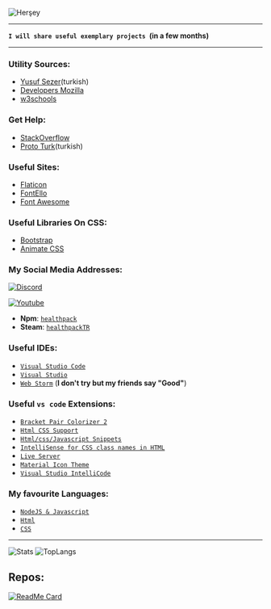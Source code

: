 ![Herşey](https://raw.githubusercontent.com/halfrost/halfrost/master/icons/header_.png)
<hr>

**`I will share useful exemplary projects `(in a few months)**

<hr>

### Utility Sources:
- [Yusuf Sezer](https://www.yusufsezer.com.tr)(turkish)
- [Developers Mozilla](https://developer.mozilla.org/tr/) 
- [w3schools](https://www.w3schools.com)

### Get Help:
- [StackOverflow](https://stackoverflow.com)
- [Proto Turk](https://prototurk.com)(turkish)

### Useful Sites:
- [Flaticon](https://www.flaticon.com)
- [FontEllo](https://fontello.com)
- [Font Awesome](https://fontawesome.com)

### Useful Libraries On CSS:
- [Bootstrap](https://getbootstrap.com)
- [Animate CSS](https://animate.style)

 ### My Social Media Addresses:
[![Discord](https://camo.githubusercontent.com/cfdb7a62449afe712e9eb92977cf8190acb14fb16e173e128eff89736e212a1e/68747470733a2f2f696d672e736869656c64732e696f2f62616467652f646973636f72642532302d3732383944412e7376673f267374796c653d666f722d7468652d6261646765266c6f676f3d646973636f7264266c6f676f436f6c6f723d7768697465)](https://discord.com/users/573054368568311808)

[![Youtube](https://camo.githubusercontent.com/77b51d3ab4ad64d281f5e56e04945fc707a1f9c1eb7bcbc040ed3a04141b3534/68747470733a2f2f696d672e736869656c64732e696f2f62616467652f796f75747562652532302d6666303030302e7376673f267374796c653d666f722d7468652d6261646765266c6f676f3d796f7574756265266c6f676f436f6c6f723d7768697465)](https://www.youtube.com/channel/UCDnt9my_8z87bWL-yCb5NEA)

- **Npm**: [`healthpack`](https://www.npmjs.com/~healthpack)
- **Steam**: [`healthpackTR`](https://steamcommunity.com/id/healthpackTR/)

### Useful IDEs:
- [`Visual Studio Code`](https://code.visualstudio.com)
- [`Visual Studio`](https://visualstudio.microsoft.com/tr/) 
- [`Web Storm`](https://www.jetbrains.com/webstorm/) (**I don't try but my friends say "Good"**)

### Useful `vs code` Extensions:
- [`Bracket Pair Colorizer 2`](https://marketplace.visualstudio.com/items?itemName=CoenraadS.bracket-pair-colorizer-2)
- [`Html CSS Support`](https://marketplace.visualstudio.com/items?itemName=ecmel.vscode-html-css)
- [`Html/css/Javascript Snippets`](https://marketplace.visualstudio.com/items?itemName=Wscats.html-snippets)
- [`IntelliSense for CSS class names in HTML`](https://marketplace.visualstudio.com/items?itemName=Zignd.html-css-class-completion)
- [`Live Server`](https://marketplace.visualstudio.com/items?itemName=ritwickdey.LiveServer)
- [`Material Icon Theme`](https://marketplace.visualstudio.com/items?itemName=PKief.material-icon-theme)
- [`Visual Studio IntelliCode`](https://marketplace.visualstudio.com/items?itemName=VisualStudioExptTeam.vscodeintellicode)

### My favourite Languages: 
- [`NodeJS & Javascript`](https://nodejs.org)
- [`Html`](https://www.w3schools.com/html/)
- [`CSS`](https://www.w3schools.com/css/)

<hr>

![Stats](https://github-readme-stats.vercel.app/api?username=healthpackTR&theme=dark&hide_title=true&show_icons=true)
![TopLangs](https://github-readme-stats.vercel.app/api/top-langs/?username=healthpackTR&hide_title=true&theme=dark)

## Repos:
[![ReadMe Card](https://github-readme-stats.vercel.app/api/pin/?username=healthpackTR&repo=Smart&theme=dark)](https://github.com/healthpackTR/Smart)


  
